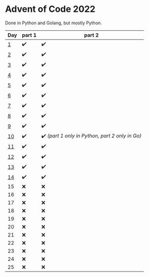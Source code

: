 # Advent of Code 2022

Done in Python and Golang, but mostly Python.

Day   | part 1 | part 2
------|--------|-------
[1](/day1/day1)     |  :heavy_check_mark:    |  :heavy_check_mark:
[2](/day2/day2)     |  :heavy_check_mark:    |  :heavy_check_mark:
[3](/day3/day3)     |  :heavy_check_mark:    |  :heavy_check_mark:
[4](/day4/day4)     |  :heavy_check_mark:    |  :heavy_check_mark:
[5](/day5/day5)     |  :heavy_check_mark:    |  :heavy_check_mark:
[6](/day6/day6)     |  :heavy_check_mark:    |  :heavy_check_mark:
[7](/day7)     |  :heavy_check_mark:    |  :heavy_check_mark:
[8](/day8)     |  :heavy_check_mark:    |  :heavy_check_mark:
[9](/day9)     |  :heavy_check_mark:    |  :heavy_check_mark:
[10](/day10)     |  :heavy_check_mark:    |  :heavy_check_mark: *(part 1 only in Python, part 2 only in Go)*
[11](/day11)    |  :heavy_check_mark:    |  :heavy_check_mark:
[12](/day12)    |  :heavy_check_mark:    |  :heavy_check_mark:
[13](/day13)    |  :heavy_check_mark:    |  :heavy_check_mark:
[14](/day14)    |  :heavy_check_mark:    |  :heavy_check_mark:
15    |  :x:    |  :x:
16    |  :x:    |  :x:
17    |  :x:    |  :x:
18    |  :x:    |  :x:
19    |  :x:    |  :x:
20    |  :x:    |  :x:
21    |  :x:    |  :x:
22    |  :x:    |  :x:
23    |  :x:    |  :x:
24    |  :x:    |  :x:
25    |  :x:    |  :x: